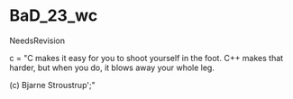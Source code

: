 # BaD_23_wc
NeedsRevision

с = "C makes it easy for you to shoot yourself in the foot. C++ makes that harder, but when you do, it blows away your whole leg. 

(с) Bjarne Stroustrup';"
